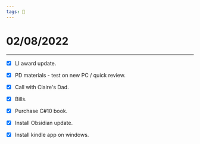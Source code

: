 ```yaml
---
tags: 📆
---
```


# 02/08/2022
---

- [x] LI award update.
- [x] PD materials - test on new PC / quick review.
- [x] Call with Claire's Dad.
- [x] Bills.
- [x] Purchase C#10 book.
- [x] Install Obsidian update.
- [x] Install kindle app on windows.



